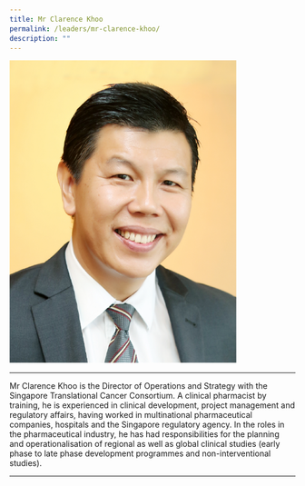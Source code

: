 ```yaml
---
title: Mr Clarence Khoo
permalink: /leaders/mr-clarence-khoo/
description: ""
---
```

<img style="width:400px" src="/images/Leaders/mr-clarence-khoo.png">

* * *

Mr Clarence Khoo is the Director of Operations and Strategy with the Singapore Translational Cancer Consortium. A clinical pharmacist by training, he is experienced in clinical development, project management and regulatory affairs, having worked in multinational pharmaceutical companies,&nbsp;hospitals&nbsp;and the Singapore regulatory agency. In the roles in the pharmaceutical industry, he has had responsibilities for the planning and operationalisation of regional as well as global clinical studies (early phase to late phase development programmes and non-interventional studies).&nbsp;

* * *